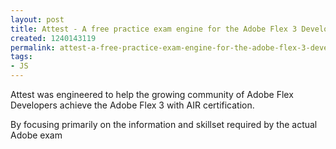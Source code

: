 ```yaml
---
layout: post
title: Attest - A free practice exam engine for the Adobe Flex 3 Developer Certification
created: 1240143119
permalink: attest-a-free-practice-exam-engine-for-the-adobe-flex-3-developer-certification
tags:
- JS
---
```

<p><span class="title">Attest</span> was engineered to help the growing community of Adobe Flex Developers achieve the Adobe Flex 3 with AIR certification.</p>
<p>By focusing primarily on the information and skillset required by the actual Adobe exam</p>
